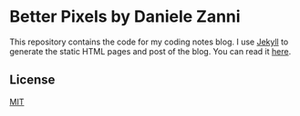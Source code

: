 # Better Pixels by Daniele Zanni

This repository contains the code for my coding notes blog.
I use [Jekyll](http://jekyllrb.com/) to generate the static HTML pages and post of the blog.
You can read it [here](http://www.betterpixels.co.uk).

## License

[MIT](http://opensource.org/licenses/MIT)
